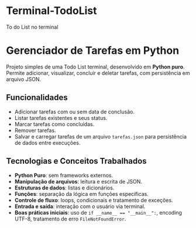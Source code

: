 # Terminal-TodoList
To do List no terminal

# Gerenciador de Tarefas em Python

Projeto simples de uma Todo List terminal, desenvolvido em **Python puro**.  
Permite adicionar, visualizar, concluir e deletar tarefas, com persistência em arquivo JSON.

## Funcionalidades

- Adicionar tarefas com ou sem data de conclusão.
- Listar tarefas existentes e seus status.
- Marcar tarefas como concluídas.
- Remover tarefas.
- Salvar e carregar tarefas de um arquivo `tarefas.json` para persistência de dados entre execuções.

## Tecnologias e Conceitos Trabalhados

- **Python Puro**: sem frameworks externos.
- **Manipulação de arquivos**: leitura e escrita de JSON.
- **Estruturas de dados**: listas e dicionários.
- **Funções**: separação da lógica em funções específicas.
- **Controle de fluxo**: loops, condicionais e tratamento de exceções.
- **Entrada e saída**: interação com o usuário via terminal.
- **Boas práticas iniciais**: uso de `if __name__ == "__main__":`, encoding UTF-8, tratamento de erro `FileNotFoundError`.


